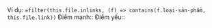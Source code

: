 Ví dụ: `=filter(this.file.inlinks, (f) => contains(f.loại-sản-phẩm, this.file.link))`
Điểm mạnh:: 
Điểm yếu::  
